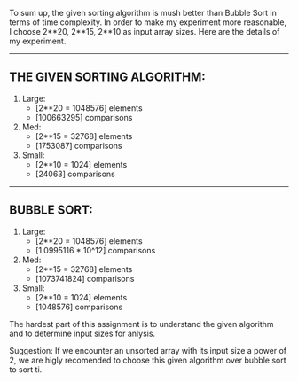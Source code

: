 To sum up, the given sorting algorithm is mush better than Bubble Sort in terms of time complexity. In order to make my experiment more reasonable, I choose 2\**20, 2\**15, 2\**10 as input array sizes. Here are the details of my experiment.

---------------------
THE GIVEN SORTING ALGORITHM:
---------------------
1. Large:
	* [2\**20 = 1048576] elements
	* [100663295] comparisons
2. Med:
	* [2\**15 = 32768] elements
	* [1753087] comparisons
3. Small:
	* [2\**10 = 1024] elements
	* [24063] comparisons

---------------------
BUBBLE SORT:
---------------------
1. Large:
	* [2\**20 = 1048576] elements
	* [1.0995116 * 10^12] comparisons
2. Med:
	* [2\**15 = 32768] elements
	* [1073741824] comparisons
3. Small:
	* [2\**10 = 1024] elements
	* [1048576] comparisons

The hardest part of this assignment is to understand the given algorithm and to determine input sizes for anlysis.

Suggestion:
If we encounter an unsorted array with its input size a power of 2, we are higly recomended to choose this given algorithm over bubble sort to sort ti.

